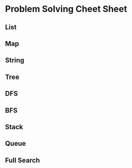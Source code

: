 # Problem Solving Cheet Sheet

## List

## Map

## String

## Tree

## DFS

## BFS

## Stack

## Queue

## Full Search